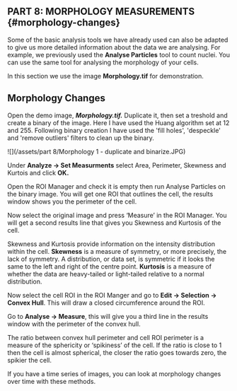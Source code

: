 ## PART 8: MORPHOLOGY MEASUREMENTS {#morphology-changes}

Some of the basic analysis tools we have already used can also be adapted to give us more detailed information about the data we are analysing. For example, we previously used the **Analyse Particles** tool to count nuclei. You can use the same tool for analysing the morphology of your cells.

In this section we use the image **Morphology.tif** for demonstration.

## Morphology Changes

Open the demo image, _**Morphology.tif.**_ Duplicate it, then set a treshold and create a binary of the image. Here I have used the Huang algorithm set at 12 and 255. Following binary creation I have used the 'fill holes', 'despeckle' and 'remove outliers' filters to clean up the binary.

![](/assets/part 8/Morphology 1 - duplicate and binarize.JPG)

Under **Analyze -&gt; Set Measurments** select Area, Perimeter, Skewness and Kurtois and click **OK.**

Open the ROI Manager and check it is empty then run Analyse Particles on the binary image. You will get one ROI that outlines the cell, the results window shows you the perimeter of the cell.



Now select the original image and press ‘Measure’ in the ROI Manager. You will get a second results line that gives you Skewness and Kurtosis of the cell.

Skewness and Kurtosis provide information on the intensity distribution within the cell. **Skewness** is a measure of symmetry, or more precisely, the lack of symmetry. A distribution, or data set, is symmetric if it looks the same to the left and right of the centre point. **Kurtosis** is a measure of whether the data are heavy-tailed or light-tailed relative to a normal distribution.

Now select the cell ROI in the ROI Manger and go to **Edit -&gt; Selection -&gt; Convex Hull**. This will draw a closed circumference around the ROI.

Go to **Analyse -&gt; Measure**, this will give you a third line in the results window with the perimeter of the convex hull.

The ratio between convex hull perimeter and cell ROI perimeter is a measure of the sphericity or ‘spikiness’ of the cell. If the ratio is close to 1 then the cell is almost spherical, the closer the ratio goes towards zero, the spikier the cell.

If you have a time series of images, you can look at morphology changes over time with these methods.

